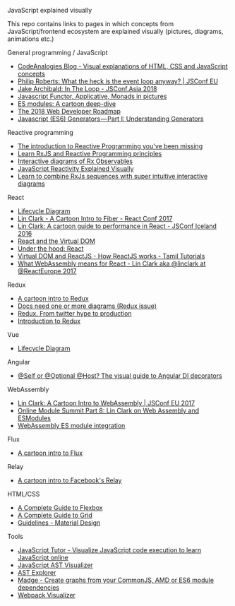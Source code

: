 JavaScript explained visually

This repo contains links to pages in which concepts from JavaScript/frontend ecosystem are explained visually (pictures, diagrams, animations etc.)


General programming / JavaScript 
* [CodeAnalogies Blog - Visual explanations of HTML, CSS and JavaScript concepts](https://blog.codeanalogies.com/)
* [Philip Roberts: What the heck is the event loop anyway? | JSConf EU](https://www.youtube.com/watch?v=8aGhZQkoFbQ)
* [Jake Archibald: In The Loop - JSConf.Asia 2018](https://www.youtube.com/watch?v=cCOL7MC4Pl0)
* [Javascript Functor, Applicative, Monads in pictures](https://medium.com/@tzehsiang/javascript-functor-applicative-monads-in-pictures-b567c6415221)
* [ES modules: A cartoon deep-dive](https://hacks.mozilla.org/2018/03/es-modules-a-cartoon-deep-dive/)
* [The 2018 Web Developer Roadmap](https://codeburst.io/the-2018-web-developer-roadmap-826b1b806e8d)
* [Javascript (ES6) Generators — Part I: Understanding Generators](https://medium.com/@hidace/javascript-es6-generators-part-i-understanding-generators-93dea22bf1b)

Reactive programming
* [The introduction to Reactive Programming you've been missing](https://gist.github.com/staltz/868e7e9bc2a7b8c1f754)
* [Learn RxJS and Reactive Programming principles](https://reactive.how/)
* [Interactive diagrams of Rx Observables](http://rxmarbles.com/)
* [JavaScript Reactivity Explained Visually](https://www.youtube.com/watch?v=7Cjb7Xj8fEI)
* [Learn to combine RxJs sequences with super intuitive interactive diagrams](https://blog.angularindepth.com/learn-to-combine-rxjs-sequences-with-super-intuitive-interactive-diagrams-20fce8e6511)

React
* [Lifecycle Diagram](http://projects.wojtekmaj.pl/react-lifecycle-methods-diagram/)
* [Lin Clark - A Cartoon Intro to Fiber - React Conf 2017](https://www.youtube.com/watch?v=ZCuYPiUIONs)
* [Lin Clark: A cartoon guide to performance in React - JSConf Iceland 2016](https://www.youtube.com/watch?v=NGxVLnJKhP8)
* [React and the Virtual DOM](https://www.youtube.com/watch?v=BYbgopx44vo)
* [Under the hood: React](https://bogdan-lyashenko.github.io/Under-the-hood-ReactJS/)
* [Virtual DOM and ReactJS - How ReactJS works - Tamil Tutorials](https://www.youtube.com/watch?v=S-m8axqtUDE)
* [What WebAssembly means for React - Lin Clark aka @linclark at @ReactEurope 2017](https://www.youtube.com/watch?v=3GHJ4cbxsVQ)

Redux
* [A cartoon intro to Redux](https://code-cartoons.com/a-cartoon-intro-to-redux-3afb775501a6)
* [Docs need one or more diagrams (Redux issue)](https://github.com/reduxjs/redux/issues/653#issuecomment-216844781)
* [Redux. From twitter hype to production](http://slides.com/jenyaterpil/redux-from-twitter-hype-to-production#/23)
* [Introduction to Redux](https://www.youtube.com/watch?v=ky4CzcSt2tQ)

Vue
* [Lifecycle Diagram](https://vuejs.org/v2/guide/instance.html#Lifecycle-Diagram)

Angular
* [@Self or @Optional @Host? The visual guide to Angular DI decorators](https://medium.com/frontend-coach/self-or-optional-host-the-visual-guide-to-angular-di-decorators-73fbbb5c8658)

WebAssembly
* [Lin Clark: A Cartoon Intro to WebAssembly | JSConf EU 2017](https://www.youtube.com/watch?v=HktWin_LPf4)
* [Online Module Summit Part 8: Lin Clark on Web Assembly and ESModules](https://www.youtube.com/watch?v=cKRg6H5_aRE)
* [WebAssembly ES module integration](https://www.youtube.com/watch?v=qR_b5gajwug)

Flux
* [A cartoon intro to Flux](https://code-cartoons.com/a-cartoon-guide-to-flux-6157355ab207)

Relay
* [A cartoon intro to Facebook's Relay](https://code-cartoons.com/a-cartoon-intro-to-facebook-s-relay-part-1-3ec1a127bca5)

HTML/CSS
* [A Complete Guide to Flexbox](https://css-tricks.com/snippets/css/a-guide-to-flexbox/)
* [A Complete Guide to Grid](https://css-tricks.com/snippets/css/complete-guide-grid/)
* [Guidelines - Material Design](https://material.io/design/guidelines-overview/)

Tools
* [JavaScript Tutor - Visualize JavaScript code execution to learn JavaScript online](http://www.pythontutor.com/javascript.html#mode=edit) 
* [JavaScript AST Visualizer](http://resources.jointjs.com/demos/javascript-ast)
* [AST Explorer](https://astexplorer.net/)
* [Madge - Create graphs from your CommonJS, AMD or ES6 module dependencies](https://github.com/pahen/madge)
* [Webpack Visualizer](https://chrisbateman.github.io/webpack-visualizer/)
